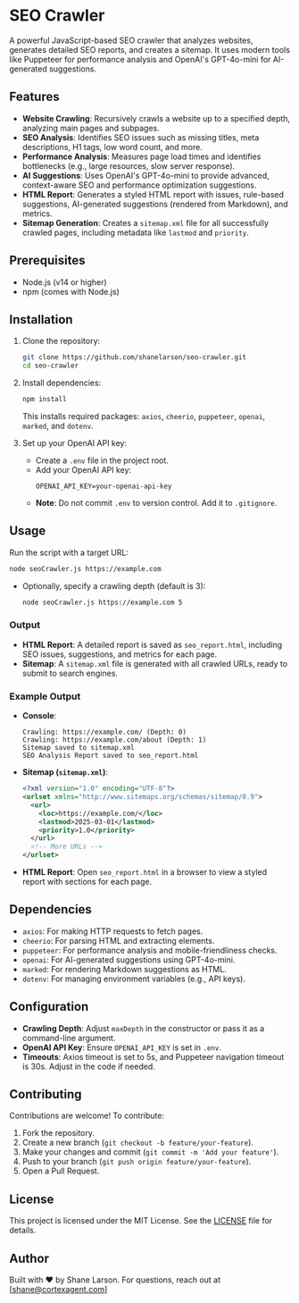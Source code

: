 # SEO Crawler

A powerful JavaScript-based SEO crawler that analyzes websites, generates detailed SEO reports, and creates a sitemap. It uses modern tools like Puppeteer for performance analysis and OpenAI's GPT-4o-mini for AI-generated suggestions.

## Features
- **Website Crawling**: Recursively crawls a website up to a specified depth, analyzing main pages and subpages.
- **SEO Analysis**: Identifies SEO issues such as missing titles, meta descriptions, H1 tags, low word count, and more.
- **Performance Analysis**: Measures page load times and identifies bottlenecks (e.g., large resources, slow server response).
- **AI Suggestions**: Uses OpenAI's GPT-4o-mini to provide advanced, context-aware SEO and performance optimization suggestions.
- **HTML Report**: Generates a styled HTML report with issues, rule-based suggestions, AI-generated suggestions (rendered from Markdown), and metrics.
- **Sitemap Generation**: Creates a `sitemap.xml` file for all successfully crawled pages, including metadata like `lastmod` and `priority`.

## Prerequisites
- Node.js (v14 or higher)
- npm (comes with Node.js)

## Installation
1. Clone the repository:
   ```bash
   git clone https://github.com/shanelarson/seo-crawler.git
   cd seo-crawler
   ```
2. Install dependencies:
   ```bash
   npm install
   ```
   This installs required packages: `axios`, `cheerio`, `puppeteer`, `openai`, `marked`, and `dotenv`.

3. Set up your OpenAI API key:
   - Create a `.env` file in the project root.
   - Add your OpenAI API key:
     ```
     OPENAI_API_KEY=your-openai-api-key
     ```
   - **Note**: Do not commit `.env` to version control. Add it to `.gitignore`.

## Usage
Run the script with a target URL:
```bash
node seoCrawler.js https://example.com
```
- Optionally, specify a crawling depth (default is 3):
  ```bash
  node seoCrawler.js https://example.com 5
  ```

### Output
- **HTML Report**: A detailed report is saved as `seo_report.html`, including SEO issues, suggestions, and metrics for each page.
- **Sitemap**: A `sitemap.xml` file is generated with all crawled URLs, ready to submit to search engines.

### Example Output
- **Console**:
  ```
  Crawling: https://example.com/ (Depth: 0)
  Crawling: https://example.com/about (Depth: 1)
  Sitemap saved to sitemap.xml
  SEO Analysis Report saved to seo_report.html
  ```
- **Sitemap (`sitemap.xml`)**:
  ```xml
  <?xml version="1.0" encoding="UTF-8"?>
  <urlset xmlns="http://www.sitemaps.org/schemas/sitemap/0.9">
    <url>
      <loc>https://example.com/</loc>
      <lastmod>2025-03-01</lastmod>
      <priority>1.0</priority>
    </url>
    <!-- More URLs -->
  </urlset>
  ```
- **HTML Report**: Open `seo_report.html` in a browser to view a styled report with sections for each page.

## Dependencies
- `axios`: For making HTTP requests to fetch pages.
- `cheerio`: For parsing HTML and extracting elements.
- `puppeteer`: For performance analysis and mobile-friendliness checks.
- `openai`: For AI-generated suggestions using GPT-4o-mini.
- `marked`: For rendering Markdown suggestions as HTML.
- `dotenv`: For managing environment variables (e.g., API keys).

## Configuration
- **Crawling Depth**: Adjust `maxDepth` in the constructor or pass it as a command-line argument.
- **OpenAI API Key**: Ensure `OPENAI_API_KEY` is set in `.env`.
- **Timeouts**: Axios timeout is set to 5s, and Puppeteer navigation timeout is 30s. Adjust in the code if needed.

## Contributing
Contributions are welcome! To contribute:
1. Fork the repository.
2. Create a new branch (`git checkout -b feature/your-feature`).
3. Make your changes and commit (`git commit -m 'Add your feature'`).
4. Push to your branch (`git push origin feature/your-feature`).
5. Open a Pull Request.

## License
This project is licensed under the MIT License. See the [LICENSE](LICENSE) file for details.

## Author
Built with ❤️ by Shane Larson. For questions, reach out at [shane@cortexagent.com]